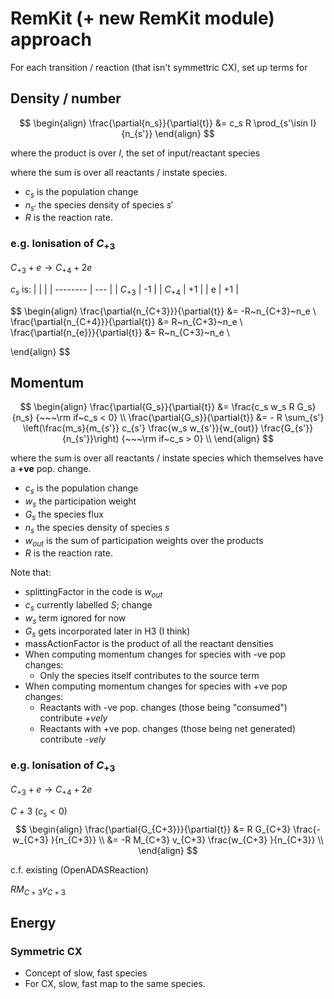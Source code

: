 # RemKit (+ new RemKit module) approach

For each transition / reaction (that isn't symmettric CX), set up terms for

## Density / number
$$
\begin{align}
\frac{\partial{n_s}}{\partial{t}} &= c_s R \prod_{s'\isin I}{n_{s'}}
\end{align}
$$

where the product is over $I$, the set of input/reactant species

where the sum is over all reactants / instate species.

 - $c_s$ is the population change
 - $n_{s'}$ the species density of species $s'$
 - $R$ is the reaction rate.

### e.g. Ionisation of $C_{+3}$

$C_{+3} + e \to C_{+4} + 2e$

$c_s$ is:
|          |     |
| -------- | --- |
| $C_{+3}$ | -1  |
| $C_{+4}$ | +1  |
| e        | +1  |

$$
\begin{align}
\frac{\partial{n_{C+3}}}{\partial{t}} &= -R~n_{C+3}~n_e \\
\frac{\partial{n_{C+4}}}{\partial{t}} &= R~n_{C+3}~n_e \\
\frac{\partial{n_{e}}}{\partial{t}} &= R~n_{C+3}~n_e \\

\end{align}
$$




## Momentum

$$
\begin{align}
\frac{\partial{G_s}}{\partial{t}} &= \frac{c_s w_s R G_s}{n_s} {~~~\rm if~c_s < 0} \\
\frac{\partial{G_s}}{\partial{t}} &= - R \sum_{s'} \left(\frac{m_s}{m_{s'}} c_{s'} \frac{w_s w_{s'}}{w_{out}} \frac{G_{s'}}{n_{s'}}\right) {~~~\rm if~c_s > 0} \\
\end{align}
$$

where the sum is over all reactants / instate species which themselves have a **+ve** pop. change.

 - $c_s$ is the population change
 - $w_s$ the participation weight
 - $G_s$ the species flux
 - $n_s$ the species density of species $s$
 - $w_{out}$ is the sum of participation weights over the products
 - $R$ is the reaction rate.

Note that:

- splittingFactor in the code is $w_{out}$
- $c_s$ currently labelled $S$; change
- $w_s$ term ignored for now
- $G_s$ gets incorporated later in H3 (I think)
- massActionFactor is the product of all the reactant densities
- When computing momentum changes for species with -ve pop changes:
  - Only the species itself contributes to the source term
- When computing momentum changes for species with +ve pop changes:
  - Reactants with -ve pop. changes (those being "consumed") contribute *+vely*
  - Reactants with +ve pop. changes (those being net generated) contribute *-vely*

### e.g. Ionisation of $C_{+3}$

$C_{+3} + e \to C_{+4} + 2e$

${C+3}$ ($c_s < 0$)
$$
\begin{align}
\frac{\partial{G_{C+3}}}{\partial{t}} &= R G_{C+3} \frac{- w_{C+3} }{n_{C+3}} \\
                                      &= -R M_{C+3} v_{C+3} \frac{w_{C+3} }{n_{C+3}} \\
\end{align}
$$

c.f. existing (OpenADASReaction)

$R M_{C+3} v_{C+3}$

## Energy


### Symmetric CX

- Concept of slow, fast species
- For CX, slow, fast map to the same species.